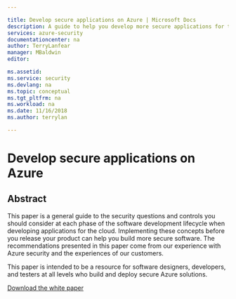 ```yaml
---

title: Develop secure applications on Azure | Microsoft Docs
description: A guide to help you develop more secure applications for the cloud.
services: azure-security
documentationcenter: na
author: TerryLanfear
manager: MBaldwin
editor:

ms.assetid:
ms.service: security
ms.devlang: na
ms.topic: conceptual
ms.tgt_pltfrm: na
ms.workload: na
ms.date: 11/16/2018
ms.author: terrylan

---
```

# Develop secure applications on Azure
## Abstract
This paper is a general guide to the security questions and controls you should consider at each phase of the software development lifecycle when developing applications for the cloud. Implementing these concepts before you release your product can help you build more secure software. The recommendations presented in this paper come from our experience with Azure security and the experiences of our customers.

This paper is intended to be a resource for software designers, developers, and testers at all levels who build and deploy secure Azure solutions.

[Download the white paper](https://azure.microsoft.com/mediahandler/files/resourcefiles/develop-secure-applications-on-azure/Develop%20secure%20applications%20on%20Azure.pdf)
